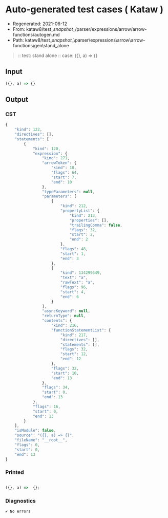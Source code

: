 # Auto-generated test cases ( Kataw )
- Regenerated: 2021-06-12
- From: kataw8/test\__snapshot__/parser/expressions/arrow/arrow-functions/autogen.md
- Path: kataw8/test\__snapshot__\parser\expressions\arrow\arrow-functions\gen\stand_alone
> :: test: stand alone
> :: case: ({}, a) => {}
## Input

`````js
({}, a) => {}
`````
## Output

### CST

```javascript
{
    "kind": 122,
    "directives": [],
    "statements": [
        {
            "kind": 120,
            "expression": {
                "kind": 271,
                "arrowToken": {
                    "kind": 10,
                    "flags": 64,
                    "start": 7,
                    "end": 10
                },
                "typeParameters": null,
                "parameters": [
                    {
                        "kind": 212,
                        "propertyList": {
                            "kind": 213,
                            "properties": [],
                            "trailingComma": false,
                            "flags": 32,
                            "start": 2,
                            "end": 2
                        },
                        "flags": 48,
                        "start": 1,
                        "end": 3
                    },
                    {
                        "kind": 134299649,
                        "text": "a",
                        "rawText": "a",
                        "flags": 96,
                        "start": 4,
                        "end": 6
                    }
                ],
                "asyncKeyword": null,
                "returnType": null,
                "contents": {
                    "kind": 216,
                    "functionStatementList": {
                        "kind": 217,
                        "directives": [],
                        "statements": [],
                        "flags": 32,
                        "start": 12,
                        "end": 12
                    },
                    "flags": 32,
                    "start": 10,
                    "end": 13
                },
                "flags": 34,
                "start": 0,
                "end": 13
            },
            "flags": 16,
            "start": 0,
            "end": 13
        }
    ],
    "isModule": false,
    "source": "({}, a) => {}",
    "fileName": "__root__",
    "flags": 0,
    "start": 0,
    "end": 13
}
```

### Printed

```javascript

({}, a) =>  {};
```

### Diagnostics

```javascript
✔ No errors
```

